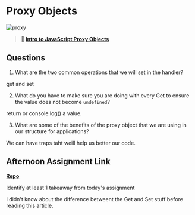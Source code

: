 # Proxy Objects

![proxy](https://bcw.blob.core.windows.net/public/img/journals/5120113092091727)

> **📖 [Intro to JavaScript Proxy Objects](https://codeworksacademy.com/fs-student-guide/resources/wk3/03-Proxies)**

## Questions

1. What are the two common operations that we will set in the handler?

get and set

2. What do you have to make sure you are doing with every Get to ensure the value does not become `undefined`?

return or console.log() a value.

3. What are some of the benefits of the proxy object that we are using in our structure for applications?

We can have traps taht weill help us better our code.

## Afternoon Assignment Link

**[Repo](https://github.com/autumnlay/<ASSIGNMENT_REPO>)**

Identify at least 1 takeaway from today's assignment

I didn't know about the difference betweent the Get and Set stuff before reading this article.